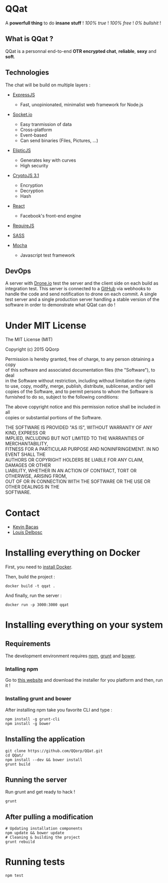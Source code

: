 # QQat
A **powerfull thing** to do **insane stuff** ! _100% true_ ! _100% free_ ! _0% bullshit_ !

## What is QQat ?
QQat is a personnal end-to-end **OTR encrypted chat**, **reliable**, **sexy** and **soft**.

## Technologies
The chat will be build on multiple layers :
- [ExpressJS](http://expressjs.com/)
  - Fast, unopinionated, minimalist web framework for Node.js

- [Socket.io](http://socket.io/)
  - Easy tranmission of data
  - Cross-platform
  - Event-based
  - Can send binaries (Files, Pictures, ...)

- [ElipticJS](https://github.com/indutny/elliptic)
  - Generates key with curves
  - High security

- [CryptoJS 3.1](https://code.google.com/p/crypto-js/)
  - Encryption
  - Decryption
  - Hash

- [React](https://facebook.github.io/react/)
  - Facebook's front-end engine

- [RequireJS](http://requirejs.org/)
- [SASS](http://sass-lang.com/)
- [Mocha](http://mochajs.org/)
  - Javascript test framework

## DevOps
A server with [Drone.io](drone.io) test the server and the client side on each build as integration test. This server is connected to a [GitHub](https://github.com/) via webhooks to handle the code and send notification to drone on each commit. A single test server and a single production server handling a stable version of the software in order to demonstrate what QQat can do !

# Under MIT License
The MIT License (MIT)

Copyright (c) 2015 QQorp

Permission is hereby granted, free of charge, to any person obtaining a copy<br>of this software and associated documentation files (the "Software"), to deal<br>in the Software without restriction, including without limitation the rights<br>to use, copy, modify, merge, publish, distribute, sublicense, and/or sell<br>copies of the Software, and to permit persons to whom the Software is<br>furnished to do so, subject to the following conditions:

The above copyright notice and this permission notice shall be included in all<br>copies or substantial portions of the Software.

THE SOFTWARE IS PROVIDED "AS IS", WITHOUT WARRANTY OF ANY KIND, EXPRESS OR<br>IMPLIED, INCLUDING BUT NOT LIMITED TO THE WARRANTIES OF MERCHANTABILITY,<br>FITNESS FOR A PARTICULAR PURPOSE AND NONINFRINGEMENT. IN NO EVENT SHALL THE<br>AUTHORS OR COPYRIGHT HOLDERS BE LIABLE FOR ANY CLAIM, DAMAGES OR OTHER<br>LIABILITY, WHETHER IN AN ACTION OF CONTRACT, TORT OR OTHERWISE, ARISING FROM,<br>OUT OF OR IN CONNECTION WITH THE SOFTWARE OR THE USE OR OTHER DEALINGS IN THE<br>SOFTWARE.

# Contact
- [Kevin Bacas](https://github.com/KevinBacas)
- [Louis Delbosc](https://github.com/LouisDelbosc)

# Installing everything on Docker
First, you need to [install Docker](https://docs.docker.com/installation/).

Then, build the project :

```shell
docker build -t qqat .
```

And finally, run the server :

```shell
docker run -p 3000:3000 qqat
```

# Installing everything on your system
## Requirements
The development environment requires [npm](https://www.npmjs.com/), [grunt](http://gruntjs.com/) and [bower](http://bower.io/).

### Intalling npm
Go to [this website](https://nodejs.org/download/) and download the installer for you platform and then, run it !

### Installing grunt and bower
After installing npm take you favorite CLI and type :

```shell
npm install -g grunt-cli
npm install -g bower
```

## Installing the application

```shell
git clone https://github.com/QQorp/QQat.git
cd QQat/
npm install --dev && bower install
grunt build
```

## Running the server
Run grunt and get ready to hack !

```shell
grunt
```

## After pulling a modification

```shell
# Updating installation components
npm update && bower update
# Cleaning & building the project
grunt rebuild
```

# Running tests

```shell
npm test
```
